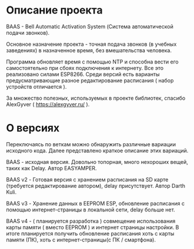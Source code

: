 # Описание проекта
BAAS - Bell Automatic Activation System (Система автоматической  подачи звонков). 

Основное назначение проекта - точная подача звонков (в учебных заведениях) в назначенное время, без вмешательства человека. 

Программа обновляет время с помощью NTP и способна вести его самостоятельно при сбоях подключения к интернету. 
Все это реализовано силами ESP8266. Среди версий есть варианты предусматривающие разное редактирование расписания ( набор устройств отличается ).

За множество полезных, используемых в проекте библиотек, спасибо AlexGyver ( https://alexgyver.ru/ ).

# О версиях 

Переключаясь по веткам можно обнаружить различные вариации исходного кода. Далее представлено краткое описание этих вариаций.

BAAS - исходная версия. Довольно топорная, много нехороших вещей, таких как Delay. Автор EASYAMPER. 

BAAS v2 - Готовая версия с хранением расписания на SD карте (требуется редактирование автором), delay присутствует. Автор Darth Kuli. 

BAAS v3 - Хранение данных в EEPROM ESP, обновление расписания с помощью интернет-страницы в локальной сети, delay больше нет. 

BAAS v4 - ( планируется разработка ) совмещение использования карты памяти ( вместо EEPROM ) и интернет страницы настройки. В итоге планируется получить обновление расписания хоть с карты памяти (ПК), хоть с интернет-страницы(с ПК / смартфона). 
